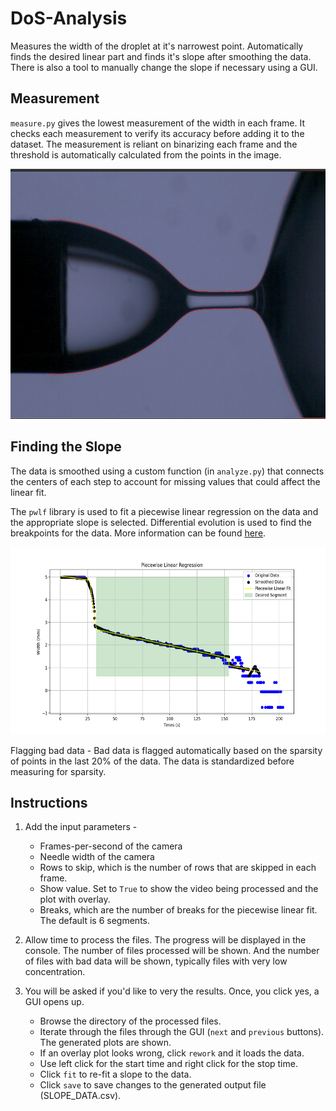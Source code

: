 # DoS-Analysis
Measures the width of the droplet at it's narrowest point. Automatically finds the desired linear part and finds it's slope after smoothing the data. There is also a tool to manually change the slope if necessary using a GUI.

## Measurement
`measure.py` gives the lowest measurement of the width in each frame. It checks each measurement to verify its accuracy before adding it to the dataset. The measurement is reliant on binarizing each frame and the threshold is automatically calculated from the points in the image.

<img src="images/all_cols.png" alt="Alt text" title="Optional title" width="600" height="400">


## Finding the Slope
The data is smoothed using a custom function (in `analyze.py`) that connects the centers of each step to account for missing values that could affect the linear fit.

The `pwlf` library is used to fit a piecewise linear regression on the data and the appropriate slope is selected. Differential evolution is used to find the breakpoints for the data. More information can be found [here](https://jekel.me/piecewise_linear_fit_py/how_it_works.html).

<img src="images/OverlayPlot.png" alt="Alt text" title="Optional title" width="600" height="300">

Flagging bad data - Bad data is flagged automatically based on the sparsity of points in the last 20% of the data. The data is standardized before measuring for sparsity.

## Instructions 

1. Add the input parameters - 
   - Frames-per-second of the camera
   - Needle width of the camera
   - Rows to skip, which is the number of rows that are skipped in each frame.
   - Show value. Set to `True` to show the video being processed and the plot with overlay.
   - Breaks, which are the number of breaks for the piecewise linear fit. The default is 6 segments.

2. Allow time to process the files. The progress will be displayed in the console. The number of files processed will be shown. And the number of files with bad data will be shown, typically files with very low concentration.

3. You will be asked if you'd like to very the results. Once, you click yes, a GUI opens up.
   - Browse the directory of the processed files.
   - Iterate through the files through the GUI (`next` and `previous` buttons). The generated plots are shown.
   - If an overlay plot looks wrong, click `rework` and it loads the data.
   - Use left click for the start time and right click for the stop time.
   - Click `fit` to re-fit a slope to the data.
   - Click `save` to save changes to the generated output file (SLOPE_DATA.csv).




